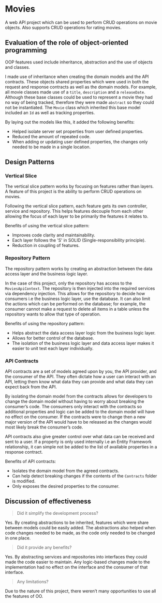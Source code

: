 # Movies

A web API project which can be used to perform CRUD operations on movie objects. Also supports CRUD
operations for rating movies.

## Evaluation of the role of object-oriented programming

OOP features used include inheritance, abstraction and the use of objects and classes.

I made use of inheritance when creating the domain models and the API contracts. These objects shared
properties which were used in both the request and response contracts as well as the domain models.
For example, all movie classes made use of a `title`, `description` and a `releaseDate`. Although
these base classes could be used to represent a movie they had no way of being tracked, therefore they
were made `abstract` so they could not be instantiated. The `Movie` class which inherited this base model
included an `Id` as well as tracking properties.

By laying out the models like this, it added the following benefits:
- Helped isolate server set properties from user defined properties.
- Reduced the amount of repeated code.
- When adding or updating user defined properties, the changes only needed to be made in a single location.

## Design Patterns

### Vertical Slice

The vertical slice pattern works by focusing on features rather than layers. A feature of this project is
the ability to perform CRUD operations on movies.

Following the vertical slice pattern, each feature gets its own controller, service and repository. This
helps features decouple from each other allowing the focus of each layer to be primarily the features it
relates to.

Benefits of using the vertical slice pattern:
- Improves code clarity and maintainability.
- Each layer follows the 'S' in SOLID (Single-responsibility principle).
- Reduction in coupling of features.

### Repository Pattern

The repository pattern works by creating an abstraction between the data access layer and the business
logic layer.

In the case of this project, only the repository has access to the `MoviesApiContext`. The repository is
then injected into the required services via dependency injection. This allows for the repository to decide
how consumers i.e the business logic layer, use the database. It can also limit the actions which can be
performed on the database; for example, the consumer cannot make a request to delete all items in a table
unless the repository wants to allow that type of operation.

Benefits of using the repository pattern:
- Helps abstract the data access layer logic from the business logic layer.
- Allows for better control of the database.
- The isolation of the business logic layer and data access layer makes it easier to unit test each
layer individually.

### API Contracts

API contracts are a set of models agreed upon by you, the API provider, and the consumer of the API. They
often dictate how a user can interact with an API, letting them know what data they can provide and what
data they can expect back from the API.

By isolating the domain model from the contracts allows for developers to change the domain model without
having to worry about breaking the consumer’s code. The consumers only interact with the contracts so 
additional properties and logic can be added to the domain model will have no effect on the consumer. If
the contracts were to change then a new major version of the API would have to be released as the changes
would most likely break the consumer’s code.

API contracts also give greater control over what data can be received and sent to a user. If a property is
only used internally i.e an Entity Framework relationship, it can simple not be added to the list of
available properties in a response contract.

Benefits of API contracts:
- Isolates the domain model from the agreed contracts.
- Can help detect breaking changes if the contents of the `Contracts` folder is modified.
- Only exposes the desired properties to the consumer.

## Discussion of effectiveness

> Did it simplify the development process?

Yes. By creating abstractions to be inherited, features which were share between models could be easily
added. The abstractions also helped when code changes needed to be made, as the code only needed to be
changed in one place.

> Did it provide any benefits?

Yes. By abstracting services and repositories into interfaces they could made the code easier to maintain.
Any logic-based changes made to the implementation had no effect on the interface and the consumer of that
interface.

> Any limitations?

Due to the nature of this project, there weren’t many opportunities to use all the features of OO.

